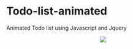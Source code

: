 # Todo-list-animated
Animated Todo list using Javascript and Jquery



<p align="center">
    <img src="http://oi68.tinypic.com/2q3vqs8.jpg">
	
</p>

